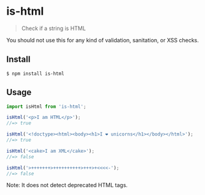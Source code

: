 # is-html

> Check if a string is HTML

You should not use this for any kind of validation, sanitation, or XSS checks.

## Install

```
$ npm install is-html
```

## Usage

```js
import isHtml from 'is-html';

isHtml('<p>I am HTML</p>');
//=> true

isHtml('<!doctype><html><body><h1>I ❤ unicorns</h1></body></html>');
//=> true

isHtml('<cake>I am XML</cake>');
//=> false

isHtml('>+++++++>++++++++++>+++>+<<<<-');
//=> false
```

Note: It does not detect deprecated HTML tags.
